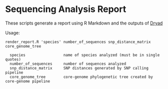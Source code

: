 # Sequencing Analysis Report
These scripts generate a report using R Markdown and the outputs of [Dryad](https://github.com/k-florek/dryad)

Usage:

```
render_report.R 'species' number_of_sequences snp_distance_matrix core_genome_tree

  species                 name of species analyzed (must be in single quotes)
  number_of_sequences     number of sequences analyzed
  snp_distance_matrix     SNP distances generated by SNP calling pipeline
  core_genome_tree        core-genome phylogenetic tree created by core-genome pipeline
```
